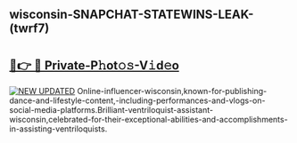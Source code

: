 ## wisconsin-SNAPCHAT-STATEWINS-LEAK-(twrf7)


# <h2><a href="https://mediaupload.pro?-20M">🔗👉 🔴 Private-P𝚑ot𝚘𝚜-V𝚒d𝚎o</a></h2>

[![NEW UPDATED](https://i.imgur.com/0qMVB7G.gif)](https://mediaupload.pro?-20M)
Online-influencer-wisconsin,known-for-publishing-dance-and-lifestyle-content,-including-performances-and-vlogs-on-social-media-platforms.Brilliant-ventriloquist-assistant-wisconsin,celebrated-for-their-exceptional-abilities-and-accomplishments-in-assisting-ventriloquists.  